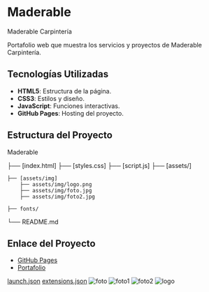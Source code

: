 # Maderable

 Maderable Carpintería

Portafolio web que muestra los servicios y proyectos de Maderable Carpintería.

## Tecnologías Utilizadas

- **HTML5**: Estructura de la página.
- **CSS3**: Estilos y diseño.
- **JavaScript**: Funciones interactivas.
- **GitHub Pages**: Hosting del proyecto.

## Estructura del Proyecto

Maderable

├── [index.html]
├── [styles.css]
├── [script.js]
├── [assets/]

    ├── [assets/img]
        ├── assets/img/logo.png
        ├── assets/img/foto.jpg
        ├── assets/img/foto2.jpg
    
    ├── fonts/
└── README.md

## Enlace del Proyecto

- [GitHub Pages][def]
- [Portafolio][def]

[def]: https://maderable.github.io/Maderable/
[launch.json](https://github.com/user-attachments/files/17962027/launch.json)
[extensions.json](https://github.com/user-attachments/files/17962028/extensions.json)
![foto](https://github.com/user-attachments/assets/99436291-ef68-4c9c-859a-41cb1d3c83bb)
![foto1](https://github.com/user-attachments/assets/801d69f1-24b5-41b3-804f-c4906d26d3b4)
![foto2](https://github.com/user-attachments/assets/a78080d7-c83a-4031-a888-8018b1d30e40)
![logo](https://github.com/user-attachments/assets/bbf43a5b-50bd-4da5-97a0-30e7c6a0a69e)
